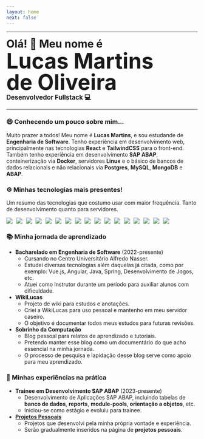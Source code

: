 ```yaml
---
layout: home
next: false
---
```


---
<span style="font-size: 2em; font-weight: bold"> Olá! :wave: Meu nome é </span> <br>
<span style="font-size: 4em; font-weight: bold;line-height: 1em;"> 
Lucas Martins <br> 
de Oliveira 
</span> <br style="margin-bottom: .5em;">
<span style="font-size: 1.2em; font-weight: bold;"> Desenvolvedor Fullstack :computer: </span> <br>
___

### :smile: Conhecendo um pouco sobre mim...

Muito prazer a todos! Meu nome é **Lucas Martins**, e sou estudande de **Engenharia de Software**. Tenho experiência em desenvolvimento web, principalmente nas tecnologias **React** e **TailwindCSS** para o front-end. Também tenho experiência em desenvolvimento **SAP ABAP**, conteinerização via **Docker**, servidores **Linux** e o básico de bancos de dados relacionais e não relacionais via **Postgres**, **MySQL**, **MongoDB** e **ABAP**.

### :gear: Minhas tecnologias mais presentes!

Um resumo das tecnologias que costumo usar com maior frequência. Tanto de desenvolvimento quanto para servidores.

<div style="display: flex; flex-wrap: wrap; gap: .7em; margin-top: .7em;">
<img src="https://img.shields.io/badge/JavaScript-F7DF1E?style=for-the-badge&logo=JavaScript&logoColor=white" />
<img src="https://img.shields.io/badge/TypeScript-007ACC?style=for-the-badge&logo=typescript&logoColor=white" />
<img src="https://img.shields.io/badge/Node.js-43853D?style=for-the-badge&logo=node.js&logoColor=white" />
<img src="https://img.shields.io/badge/React-20232A?style=for-the-badge&logo=react&logoColor=61DAFB" />
<img src="https://img.shields.io/badge/Tailwind_CSS-38B2AC?style=for-the-badge&logo=tailwind-css&logoColor=white" />
<img src="https://img.shields.io/badge/Python-3776AB?style=for-the-badge&logo=python&logoColor=white" />
<img src="https://img.shields.io/badge/Django-092E20?style=for-the-badge&logo=django&logoColor=white" />
<img src="https://img.shields.io/badge/SAP-0FAAFF?style=for-the-badge&logo=sap&logoColor=white" />
<img src="https://img.shields.io/badge/docker-%230db7ed.svg?style=for-the-badge&logo=docker&logoColor=white" />
<img src="https://img.shields.io/badge/Linux-FCC624?style=for-the-badge&logo=linux&logoColor=black" />
<img src="https://img.shields.io/badge/GIT-E44C30?style=for-the-badge&logo=git&logoColor=white" />
<img src="https://img.shields.io/badge/GitHub-100000?style=for-the-badge&logo=github&logoColor=white" />
<img src="https://img.shields.io/badge/GNU%20Bash-4EAA25?style=for-the-badge&logo=GNU%20Bash&logoColor=white" />
<img src="https://img.shields.io/badge/Shell_Script-121011?style=for-the-badge&logo=gnu-bash&logoColor=white" />
<img src="https://img.shields.io/badge/PostgreSQL-316192?style=for-the-badge&logo=postgresql&logoColor=white" />
<img src="https://img.shields.io/badge/MySQL-00000F?style=for-the-badge&logo=mysql&logoColor=white" />
<img src="https://img.shields.io/badge/MongoDB-4EA94B?style=for-the-badge&logo=mongodb&logoColor=white" />
</div>

### :books: Minha jornada de aprendizado
- **Bacharelado em Engenharia de Software** (2022-presente)
    - Cursando no Centro Universitário Alfredo Nasser.
    - Estudei diversas tecnologias além daquelas já citada, como por exemplo: Vue.js, Angular, Java, Spring, Desenvolvimento de Jogos, etc.
    - Atuei como Instrutor durante um período para auxiliar alunos com dificuldade.
- **WikiLucas**
    - Projeto de wiki para estudos e anotações.
    - Criei a WikiLucas para uso pessoal e mantenho em meu servidor caseiro.
    - O objetivo é documentar todos meus estudos para futuras revisões.
- **Sobrinho da Computação**
    - Blog pessoal para relatos de aprendizado e tutoriais.
    - Pretendo manter esse blog como um documentário do que acho essencial na minha jornada.
    - O processo de pesquisa e lapidação desse blog serve como apoio para meu aprendizado.

### :seedling: Minhas experiências na prática
- **Trainee em Desenvolvimento SAP ABAP** (2023-presente)
    - Desenvolvimento de Aplicações SAP ABAP, incluindo tabelas de **banco de dados**, **reports**, **module-pools**, **orientação a objetos**, etc.
    - Iniciou-se como estágio e evoluiu para trainee.
- [**Projetos Pessoais**](/pages/projetos/)
    - Projetos que desenvolvi pela minha própria vontade e experiência.
    - Serão gradualmente inseridos na página de **projetos pessoais**.